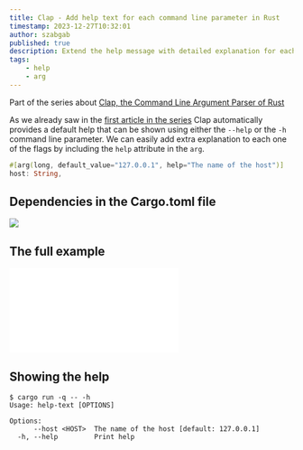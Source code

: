 ```yaml
---
title: Clap - Add help text for each command line parameter in Rust
timestamp: 2023-12-27T10:32:01
author: szabgab
published: true
description: Extend the help message with detailed explanation for each parameter.
tags:
    - help
    - arg
---
```


Part of the series about [Clap, the Command Line Argument Parser of Rust](/clap)

As we already saw in the [first article in the series](/clap-simple) Clap automatically provides a default help that can be shown using either the `--help` or the `-h`
command line parameter. We can easily add extra explanation to each one of the flags by including the `help` attribute in the `arg`.

```rust
#[arg(long, default_value="127.0.0.1", help="The name of the host")]
host: String,
```

## Dependencies in the Cargo.toml file

![](examples/clap/help-text/Cargo.toml)


## The full example

![](examples/clap/help-text/src/main.rs)

## Showing the help


```
$ cargo run -q -- -h
Usage: help-text [OPTIONS]

Options:
      --host <HOST>  The name of the host [default: 127.0.0.1]
  -h, --help         Print help
```
